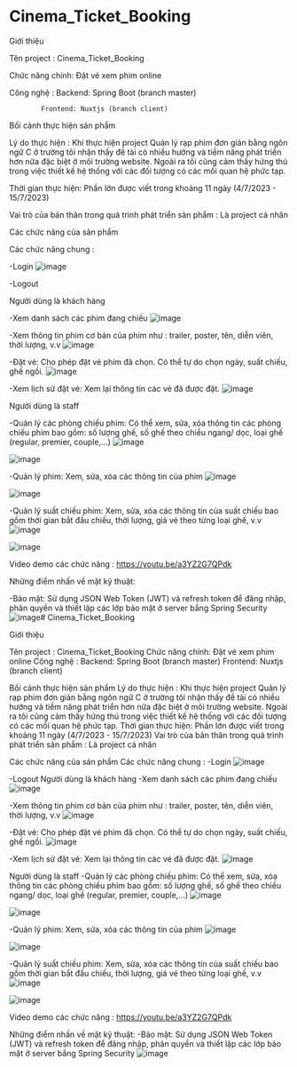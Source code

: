 # Cinema_Ticket_Booking

Giới thiệu

Tên project : Cinema_Ticket_Booking

Chức năng chính: Đặt vé xem phim online

Công nghệ : Backend: Spring Boot (branch master)

            Frontend: Nuxtjs (branch client)


Bối cảnh thực hiện sản phẩm

Lý do thực hiện : Khi thực hiện project Quản lý rạp phim đơn giản bằng ngôn ngữ C ở trường tôi nhận thấy đề tài có nhiều hướng và tiềm năng phát triển hơn nữa đặc biệt ở môi trường website. Ngoài ra tôi cũng cảm thấy hứng thú trong việc thiết kế hệ thống với các đối tượng có các mối quan hệ phức tạp.

Thời gian thực hiện: Phần lớn được viết trong khoảng 11 ngày (4/7/2023 - 15/7/2023)

Vai trò của bản thân trong quá trình phát triển sản phẩm : Là project cá nhân


Các chức năng của sản phẩm

Các chức năng chung :

  -Login
  ![image](https://github.com/Doan1412/Cinema_Ticket_Booking/assets/85919961/6e43bd09-5b9e-498f-8384-cc167c5c5724)

  -Logout
  
Người dùng là khách hàng

  -Xem danh sách các phim đang chiếu
  ![image](https://github.com/Doan1412/Cinema_Ticket_Booking/assets/85919961/3349a3c0-c03f-40f6-b43f-66c385378ac4)

  -Xem thông tin phim cơ bản của phim như : trailer, poster, tên, diễn viên, thời lượng, v.v
  ![image](https://github.com/Doan1412/Cinema_Ticket_Booking/assets/85919961/857fa9cf-5931-4bcb-9503-04148aa59e7d)

  -Đặt vé: Cho phép đặt vé phim đã chọn. Có thể tự do chọn ngày, suất chiếu, ghế ngồi.
  ![image](https://github.com/Doan1412/Cinema_Ticket_Booking/assets/85919961/e36b244b-496a-452b-86c7-ee5b9e8e85d7)

  -Xem lịch sử đặt vé: Xem lại thông tin các vé đã được đặt.
  ![image](https://github.com/Doan1412/Cinema_Ticket_Booking/assets/85919961/b76cdbae-a6f8-47d4-a628-7ec025684e2e)

Người dùng là staff

  -Quản lý các phòng chiếu phim: Có thể xem, sửa, xóa thông tin các phòng chiếu phim bao gồm: số lượng ghế, số ghế theo chiều ngang/ dọc, loại ghế (regular, premier, couple,...)
  ![image](https://github.com/Doan1412/Cinema_Ticket_Booking/assets/85919961/9dc9db30-907c-42fe-88d7-06ef3d58cd1c)
  
  ![image](https://github.com/Doan1412/Cinema_Ticket_Booking/assets/85919961/1dfa6d8e-7e5d-4da6-a514-3810d713f100)
  
  -Quản lý phim: Xem, sửa, xóa các thông tin của phim
  ![image](https://github.com/Doan1412/Cinema_Ticket_Booking/assets/85919961/20f931ef-669e-4afb-b504-753b734c6c4c)

  ![image](https://github.com/Doan1412/Cinema_Ticket_Booking/assets/85919961/ca701f36-7e41-4456-842d-a18bee77ee64)

  -Quản lý suất chiếu phim: Xem, sửa, xóa các thông tin của suất chiếu bao gồm thời gian bắt đầu chiếu, thời lượng, giá vé theo từng loại ghế, v.v
  ![image](https://github.com/Doan1412/Cinema_Ticket_Booking/assets/85919961/f1974e55-8006-49fd-8a9b-05aa8f661aa3)

  ![image](https://github.com/Doan1412/Cinema_Ticket_Booking/assets/85919961/743801ec-e63c-40ba-bd3b-c9c32ee332f3)
  
Video demo các chức năng : https://youtu.be/a3YZ2G7QPdk

Những điểm nhấn về mặt kỹ thuật:

  -Bảo mật: Sử dụng JSON Web Token (JWT) và refresh token để đăng nhập, phân quyền và thiết lập các lớp bảo mật ở server bắng Spring Security 
  ![image](https://github.com/Doan1412/Cinema_Ticket_Booking/assets/85919961/bcede6d3-5eed-4076-9100-2433c56fe25a)# Cinema_Ticket_Booking

Giới thiệu

Tên project : Cinema_Ticket_Booking
Chức năng chính: Đặt vé xem phim online
Công nghệ : Backend: Spring Boot (branch master)
            Frontend: Nuxtjs (branch client)

Bối cảnh thực hiện sản phẩm
Lý do thực hiện : Khi thực hiện project Quản lý rạp phim đơn giản bằng ngôn ngữ C ở trường tôi nhận thấy đề tài có nhiều hướng và tiềm năng phát triển hơn nữa đặc biệt ở môi trường website. Ngoài ra tôi cũng cảm thấy hứng thú trong việc thiết kế hệ thống với các đối tượng có các mối quan hệ phức tạp.
Thời gian thực hiện: Phần lớn được viết trong khoảng 11 ngày (4/7/2023 - 15/7/2023)
Vai trò của bản thân trong quá trình phát triển sản phẩm : Là project cá nhân

Các chức năng của sản phẩm
Các chức năng chung :
  -Login
  ![image](https://github.com/Doan1412/Cinema_Ticket_Booking/assets/85919961/6e43bd09-5b9e-498f-8384-cc167c5c5724)

  -Logout
Người dùng là khách hàng
  -Xem danh sách các phim đang chiếu
  ![image](https://github.com/Doan1412/Cinema_Ticket_Booking/assets/85919961/3349a3c0-c03f-40f6-b43f-66c385378ac4)

  -Xem thông tin phim cơ bản của phim như : trailer, poster, tên, diễn viên, thời lượng, v.v
  ![image](https://github.com/Doan1412/Cinema_Ticket_Booking/assets/85919961/857fa9cf-5931-4bcb-9503-04148aa59e7d)

  -Đặt vé: Cho phép đặt vé phim đã chọn. Có thể tự do chọn ngày, suất chiếu, ghế ngồi.
  ![image](https://github.com/Doan1412/Cinema_Ticket_Booking/assets/85919961/e36b244b-496a-452b-86c7-ee5b9e8e85d7)

  -Xem lịch sử đặt vé: Xem lại thông tin các vé đã được đặt.
  ![image](https://github.com/Doan1412/Cinema_Ticket_Booking/assets/85919961/b76cdbae-a6f8-47d4-a628-7ec025684e2e)

Người dùng là staff
  -Quản lý các phòng chiếu phim: Có thể xem, sửa, xóa thông tin các phòng chiếu phim bao gồm: số lượng ghế, số ghế theo chiều ngang/ dọc, loại ghế (regular, premier, couple,...)
  ![image](https://github.com/Doan1412/Cinema_Ticket_Booking/assets/85919961/9dc9db30-907c-42fe-88d7-06ef3d58cd1c)
  
  ![image](https://github.com/Doan1412/Cinema_Ticket_Booking/assets/85919961/1dfa6d8e-7e5d-4da6-a514-3810d713f100)
  
  -Quản lý phim: Xem, sửa, xóa các thông tin của phim
  ![image](https://github.com/Doan1412/Cinema_Ticket_Booking/assets/85919961/20f931ef-669e-4afb-b504-753b734c6c4c)

  ![image](https://github.com/Doan1412/Cinema_Ticket_Booking/assets/85919961/ca701f36-7e41-4456-842d-a18bee77ee64)

  -Quản lý suất chiếu phim: Xem, sửa, xóa các thông tin của suất chiếu bao gồm thời gian bắt đầu chiếu, thời lượng, giá vé theo từng loại ghế, v.v
  ![image](https://github.com/Doan1412/Cinema_Ticket_Booking/assets/85919961/f1974e55-8006-49fd-8a9b-05aa8f661aa3)

  ![image](https://github.com/Doan1412/Cinema_Ticket_Booking/assets/85919961/743801ec-e63c-40ba-bd3b-c9c32ee332f3)
  
Video demo các chức năng : https://youtu.be/a3YZ2G7QPdk

Những điểm nhấn về mặt kỹ thuật:
  -Bảo mật: Sử dụng JSON Web Token (JWT) và refresh token để đăng nhập, phân quyền và thiết lập các lớp bảo mật ở server bắng Spring Security 
  ![image](https://github.com/Doan1412/Cinema_Ticket_Booking/assets/85919961/bcede6d3-5eed-4076-9100-2433c56fe25a)
